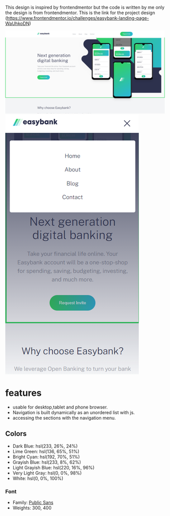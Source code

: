 This design is inspired by frontendmentor but the code is written by me only the design is from frontendmentor.
This is the link for the project design (https://www.frontendmentor.io/challenges/easybank-landing-page-WaUhkoDN)

![easybank](/images/easybank.png "easybank Clone")
![easybank](/images/easybank-mobile.png "easybank Clone")


# features

* usable for desktop,tablet and phone browser.
* Navigation is built dynamically as an unordered list with js.
* accessing the sections with the navigation menu. 



## Colors

- Dark Blue: hsl(233, 26%, 24%)
- Lime Green: hsl(136, 65%, 51%)
- Bright Cyan: hsl(192, 70%, 51%)
- Grayish Blue: hsl(233, 8%, 62%)
- Light Grayish Blue: hsl(220, 16%, 96%)
- Very Light Gray: hsl(0, 0%, 98%)
- White: hsl(0, 0%, 100%)

### Font

- Family: [Public Sans](https://fonts.google.com/specimen/Public+Sans)
- Weights: 300, 400
